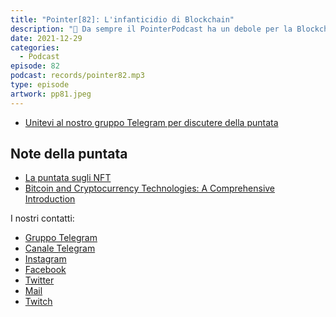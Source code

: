 ```yaml
---
title: "Pointer[82]: L'infanticidio di Blockchain"
description: "🥂 Da sempre il PointerPodcast ha un debole per la Blockchain, quindi ci è sembrato un ottimo argomento per aprire in bellezza il 2022. Vogliamo però essere più obiettivi e anche un po' provocatori, provando ad evidenziare limiti e problemi di questa tecnologia. ⛓  Sapete cos'è l'infanticidio di Blockchain? Durante la puntata abbiamo spiegato cosa intendiamo con questo termine; altro argomento che abbiamo affrontato è il mining di cryptovalute, di quanto convenga farlo ora e di cosa si intende per Merge Mining. E per concludere in bellezza, l'argomento per noi più coinvolgente: la blockchain è davvero decentralizzata? 🔗 Avrete capito che la Blockchain è stata la protagonista della puntata. Curiosi di saperne di più? Non dovete fare altro che ascoltare la nostra ottantaduesima puntata e poi darci la vostra opinione nella PointerChat (chat.pointerpodcast.it)."
date: 2021-12-29
categories:
  - Podcast
episode: 82
podcast: records/pointer82.mp3
type: episode
artwork: pp81.jpeg
---
```


- [Unitevi al nostro gruppo Telegram per discutere della puntata](https://t.me/pointerpodcastgruppo)

## Note della puntata

- [La puntata sugli NFT]()
- [Bitcoin and Cryptocurrency Technologies: A Comprehensive Introduction](https://www.amazon.it/Bitcoin-Cryptocurrency-Technologies-Comprehensive-Introduction/dp/0691171696/)

I nostri contatti:

- [Gruppo Telegram](https://t.me/pointerpodcastgruppo)
- [Canale Telegram](https://t.me/PointerPodcast)
- [Instagram](https://www.instagram.com/pointerpodcast/)
- [Facebook](https://www.facebook.com/pointerPodcast/)
- [Twitter](https://twitter.com/PointerPodcast)
- [Mail](info@pointerpodcast.it)
- [Twitch](https://www.twitch.tv/pointerpodcast)
